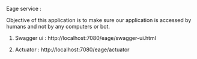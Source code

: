 Eage service :

Objective of this application is to make sure our
application is accessed by humans and not by any computers or bot.

1) Swagger ui :
   http://localhost:7080/eage/swagger-ui.html

2) Actuator :
   http://localhost:7080/eage/actuator


